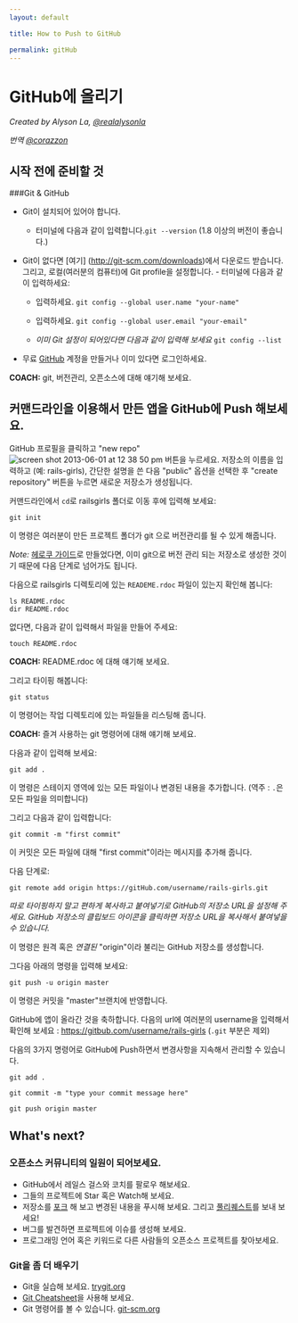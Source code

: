 ```yaml
---
layout: default

title: How to Push to GitHub

permalink: gitHub
---
```


# GitHub에 올리기

*Created by Alyson La, [@realalysonla](https://www.twitter.com/realalysonla)*

*번역 [@corazzon](https://GitHub.com/corazzon)*


## 시작 전에 준비할 것

###Git & GitHub

* Git이 설치되어 있어야 합니다.
	* 터미널에  다음과 같이 입력합니다.`git --version` (1.8 이상의 버전이 좋습니다.)
* Git이 없다면 [여기] (http://git-scm.com/downloads)에서 다운로드 받습니다.
	그리고, 로컬(여러분의 컴퓨터)에 Git profile을 설정합니다. - 터미널에 다음과 같이 입력하세요:
	* 입력하세요. `git config --global user.name "your-name"`
	* 입력하세요. `git config --global user.email "your-email"`

	* _이미 Git 설정이 되어있다면 다음과 같이 입력해 보세요_ `git config --list`

* 무료 [GitHub](https://GitHub.com) 계정을 만들거나 이미 있다면 로그인하세요.

**COACH:** git, 버전관리, 오픈소스에 대해 얘기해 보세요.


## 커맨드라인을 이용해서 만든 앱을 GitHub에 Push 해보세요.

GitHub 프로필을 클릭하고 "new repo" ![screen shot 2013-06-01 at 12 38 50 pm](https://f.cloud.GitHub.com/assets/2623954/595307/eb70c6cc-caf2-11e2-9d2d-60deb31ac049.png) 버튼을 누르세요.  저장소의 이름을 입력하고 (예: rails-girls), 간단한 설명을 쓴 다음 "public" 옵션을 선택한 후 "create repository" 버튼을 누르면 새로운 저장소가 생성됩니다.

커맨드라인에서 `cd`로 railsgirls 폴더로 이동 후에 입력해 보세요:

`git init`

이 명령은 여러분이 만든 프로젝트 폴더가 git 으로 버전관리를 될 수 있게 해줍니다.

*Note:* [헤로쿠 가이드](/heroku)로 만들었다면, 이미 git으로 버전 관리 되는 저장소로 생성한 것이기 때문에 다음 단계로 넘어가도 됩니다.

다음으로 railsgirls 디렉토리에 있는 `READEME.rdoc` 파일이 있는지  확인해 봅니다:

<div class="os-specific">
  <div class="nix">
    <code>ls README.rdoc</code>
  </div>
  <div class="win">
    <code>dir README.rdoc</code>
  </div>
</div>

없다면, 다음과 같이 입력해서 파일을 만들어 주세요:

`touch README.rdoc`

**COACH:** README.rdoc 에 대해 얘기해 보세요.

그리고 타이핑 해봅니다:

`git status`

이 명령어는 작업 디렉토리에 있는 파일들을 리스팅해 줍니다.

**COACH:** 즐겨 사용하는 git 명령어에 대해 얘기해 보세요.

다음과 같이 입력해 보세요:

`git add .`

이 명령은 스테이지 영역에 있는 모든 파일이나 변경된 내용을 추가합니다. (역주 : `.`은 모든 파일을 의미합니다)

그리고 다음과 같이 입력합니다:

`git commit -m "first commit"`

이 커밋은 모든 파일에 대해 "first commit"이라는 메시지를 추가해 줍니다.

다음 단계로:

`git remote add origin https://gitHub.com/username/rails-girls.git`


_따로 타이핑하지 말고 편하게 복사하고 붙여넣기로 GitHub의 저장소 URL을 설정해 주세요. GitHub 저장소의 클립보드 아이콘을 클릭하면 저장소 URL을 복사해서 붙여넣을 수 있습니다._


이 명령은 원격 혹은  _연결된_ "origin"이라 불리는 GitHub 저장소를 생성합니다.


그다음 아래의 명령을 입력해 보세요:

`git push -u origin master`

이 명령은 커밋을 "master"브랜치에 반영합니다.

GitHub에 앱이 올라간 것을 축하합니다. 다음의 url에  여러분의 username을 입력해서 확인해 보세요 : 
https://gitbub.com/username/rails-girls (`.git` 부분은 제외)

다음의 3가지 명령어로 GitHub에 Push하면서  변경사항을 지속해서 관리할 수 있습니다.

`git add .`

`git commit -m "type your commit message here"`

`git push origin master`

## What's next?

### 오픈소스 커뮤니티의 일원이 되어보세요.

 * GitHub에서 레일스 걸스와 코치를 팔로우 해보세요.
 * 그들의 프로젝트에 Star 혹은 Watch해 보세요. 
 * 저장소를 [포크](https://help.github.com/articles/fork-a-repo) 해 보고 변경된 내용을 푸시해 보세요. 그리고  [풀리퀘스트](https://help.github.com/articles/using-pull-requests)를 보내 보세요!
 * 버그를 발견하면 프로젝트에 이슈를 생성해 보세요.
 * 프로그래밍 언어 혹은 키워드로 다른 사람들의 오픈소스 프로젝트를 찾아보세요.

 
### Git을 좀 더 배우기

 * Git을 실습해 보세요. [trygit.org](http://try.github.io/)
 * [Git Cheatsheet](https://na1.salesforce.com/help/doc/en/salesforce_git_developer_cheatsheet.pdf)을 사용해 보세요.
 * Git 명령어를 볼 수 있습니다. [git-scm.org](http://git-scm.com/)



